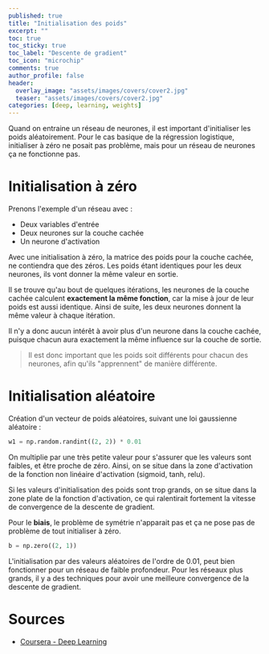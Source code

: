 ```yaml
---
published: true
title: "Initialisation des poids"
excerpt: ""
toc: true
toc_sticky: true
toc_label: "Descente de gradient"
toc_icon: "microchip"
comments: true
author_profile: false
header:
  overlay_image: "assets/images/covers/cover2.jpg"
  teaser: "assets/images/covers/cover2.jpg"
categories: [deep, learning, weights]
---
```


<script type="text/javascript" async
  src="https://cdn.mathjax.org/mathjax/latest/MathJax.js?config=TeX-MML-AM_CHTML">
</script>

Quand on entraine un réseau de neurones, il est important d'initialiser les poids aléatoirement. Pour le cas basique de la régression logistique, initialiser à zéro ne posait pas problème, mais pour un réseau de neurones ça ne fonctionne pas.

# Initialisation à zéro

Prenons l'exemple d'un réseau avec :
- Deux variables d'entrée
- Deux neurones sur la couche cachée
- Un neurone d'activation

Avec une initialisation à zéro, la matrice des poids pour la couche cachée, ne contiendra que des zéros. Les poids étant identiques pour les deux neurones, ils vont donner la même valeur en sortie.

Il se trouve qu'au bout de quelques itérations, les neurones de la couche cachée calculent **exactement la même fonction**, car la mise à jour de leur poids est aussi identique. Ainsi de suite, les deux neurones donnent la même valeur à chaque itération. 

Il n'y a donc aucun intérêt à avoir plus d'un neurone dans la couche cachée, puisque chacun aura exactement la même influence sur la couche de sortie. 

> Il est donc important que les poids soit différents pour chacun des neurones, afin qu'ils "apprennent" de manière différente.

# Initialisation aléatoire

Création d'un vecteur de poids aléatoires, suivant une loi gaussienne aléatoire :

```python
w1 = np.random.randint((2, 2)) * 0.01
```

On multiplie par une très petite valeur pour s'assurer que les valeurs sont faibles, et être proche de zéro. Ainsi, on se situe dans la zone d'activation de la fonction non linéaire d'activation (sigmoid, tanh, relu). 

Si les valeurs d'initialisation des poids sont trop grands, on se situe dans la zone plate de la fonction d'activation, ce qui ralentirait fortement la vitesse de convergence de la descente de gradient.

Pour le **biais**, le problème de symétrie n'apparait pas et ça ne pose pas de problème de tout initialiser à zéro.

```python
b = np.zero((2, 1))
```

L'initialisation par des valeurs aléatoires de l'ordre de 0.01, peut bien fonctionner pour un réseau de faible profondeur. Pour les réseaux plus grands, il y a des techniques pour avoir une meilleure convergence de la descente de gradient. 

# Sources

- [Coursera - Deep Learning](www.coursera.org/learn/neural-networks-deep-learning)
